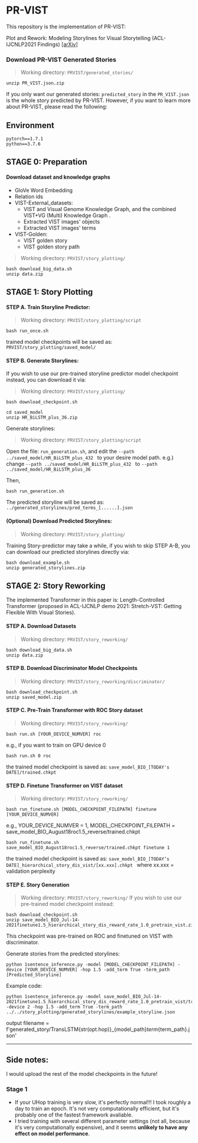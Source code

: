 # PR-VIST
This repository is the implementation of PR-VIST:

Plot and Rework: Modeling Storylines for Visual Storytelling (ACL-IJCNLP2021 Findings) [[arXiv]](https://arxiv.org/abs/2105.06950)

### Download PR-VIST Generated Stories
> Working directory: `PRVIST/generated_stories/`
```bash=
unzip PR_VIST.json.zip
```
If you only want our generated stories:
`predicted_story` in the `PR_VIST.json` is the whole story predicted by PR-VIST. 
However, if you want to learn more about PR-VIST, please read the following:
## Environment
```
pytorch==1.7.1
python==3.7.6
```

## STAGE 0: Preparation
#### Download dataset and knowledge graphs
* GloVe Word Embedding
* Relation ids
* VIST-External_datasets: 
  * VIST and Visual Genome Knowledge Graph, and the combined VIST+VG (Multi) Knowledge Graph .
  * Extracted VIST images' objects
  * Extracted VIST images' terms
* VIST-Golden:
  * VIST golden story
  * VIST golden story path

> Working directory: `PRVIST/story_plotting/`
```bash=
bash download_big_data.sh
unzip data.zip
```
## STAGE 1: Story Plotting
#### STEP A. Train Storyline Predictor: 
> Working directory: `PRVIST/story_plotting/script`
```bash=
bash run_once.sh
```
trained model checkpoints will be saved as: `PRVIST/story_plotting/saved_model/`



#### STEP B. Generate Storylines:
If you wish to use our pre-trained storyline predictor model checkpoint instead, you can download it via: 

> Working directory: `PRVIST/story_plotting/`
```bash=
bash download_checkpoint.sh

cd saved_model
unzip HR_BiLSTM_plus_36.zip
```

Generate storylines:

> Working directory: `PRVIST/story_plotting/script`

Open the file: `run_generation.sh`, and edit the `--path ../saved_model/HR_BiLSTM_plus_432 ` to your desire model path. e.g.) change `--path ../saved_model/HR_BiLSTM_plus_432 ` to `--path  ../saved_model/HR_BiLSTM_plus_36`

Then, 
```bash=
bash run_generation.sh
```

The predicted storyline will be saved as: `../generated_storylines/pred_terms_[......].json`

#### (Optional) Download Predicted Storylines:
> Working directory: `PRVIST/story_plotting/`

Training Story-predictor may take a while, if you wish to skip STEP A-B, you can download our predicted storylines directly via:

```bash=
bash download_example.sh
unzip generated_storylines.zip
```

## STAGE 2: Story Reworking
 The implemented Transformer in this paper is: 
 Length-Controlled Transformer (proposed in  ACL-IJCNLP demo 2021: Stretch-VST: Getting Flexible With Visual Stories). 
 
 #### STEP A. Download Datasets
> Working directory: `PRVIST/story_reworking/`
```bash=
bash download_big_data.sh
unzip data.zip
```
 #### STEP B. Download Discriminator Model Checkpoints
> Working directory: `PRVIST/story_reworking/discriminator/`
```bash=
bash download_checkpoint.sh
unzip saved_model.zip
```

 #### STEP C. Pre-Train Transformer with ROC Story dataset 
> Working directory: `PRVIST/story_reworking/`

```bash=
bash run.sh [YOUR_DEVICE_NUMVER] roc
```
e.g., 
if you want to train on GPU device 0
```bash=
bash run.sh 0 roc
```

the trained model checkpoint is saved as: `save_model_BIO_[TODAY's DATE]/trained.chkpt`

#### STEP D. Finetune Transformer on VIST dataset
> Working directory: `PRVIST/story_reworking/`

```bash=
bash run_finetune.sh [MODEL_CHECKPOINT_FILEPATH] finetune [YOUR_DEVICE_NUMVER]
```
e.g., 
YOUR_DEVICE_NUMVER = 1, 
MODEL_CHECKPOINT_FILEPATH = save_model_BIO_August18roc1.5_reverse/trained.chkpt

```bash=
bash run_finetune.sh save_model_BIO_August18roc1.5_reverse/trained.chkpt finetune 1
```

the trained model checkpoint is saved as: `save_model_BIO_[TODAY’s DATE]_hierarchical_story_dis_vist/[xx.xxx].chkpt
`
where xx.xxx = validation perplexity

#### STEP E. Story Generation
> Working directory: `PRVIST/story_reworking/`
If you wish to use our pre-trained model checkpoint instead: 
```bash=
bash download_checkpoint.sh
unzip save_model_BIO_Jul-14-2021finetune1.5_hierarchical_story_dis_reward_rate_1.0_pretrain_vist.zip
```
This checkpoint was pre-trained on ROC and finetuned on VIST with discriminator.  

Generate stories from the predicted storylines:
```bash=
python 1sentence_inference.py -model [MODEL_CHECKPOINT_FILEPATH] -device [YOUR_DEVICE_NUMVER] -hop 1.5 -add_term True -term_path [Predicted_Storyline]
```

Example code:
```bash=
python 1sentence_inference.py -model save_model_BIO_Jul-14-2021finetune1.5_hierarchical_story_dis_reward_rate_1.0_pretrain_vist/trained.chkpt -device 2 -hop 1.5 -add_term True -term_path ../../story_plotting/generated_storylines/example_storyline.json
```

output filename = f'generated_story/TransLSTM{str(opt.hop)}_{model_path}_term_{term_path}.json'

---
## Side notes:
I would upload the rest of the model checkpoints in the future!

### Stage 1
* If your UHop training is very slow, it's perfectly normal!!! I took roughly a day to train an epoch. It's not very computationally efficient, but it's probably one of the fastest framework avaliable.
* I tried training with several different parameter settings (not all, because it's very computationally expensive), and it seems **unlikely to have any effect on model performance**.

